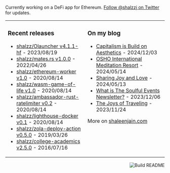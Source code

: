 Currently working on a DeFi app for Ethereum. [Follow @shalzzj on Twitter](https://twitter.com/shalzzj) for updates.

<table><tr><td valign="top" style="width: 50%;">

### Recent releases
<!-- recent_releases starts -->
* [shalzz/Olauncher v4.1.1-hf](https://github.com/shalzz/Olauncher/releases/tag/v4.1.1-hf) - 2023/08/19
* [shalzz/mates.rs v1.0.0](https://github.com/shalzz/mates.rs/releases/tag/v1.0.0) - 2022/04/26
* [shalzz/ethereum-worker v1.0](https://github.com/shalzz/ethereum-worker/releases/tag/v1.0) - 2020/08/14
* [shalzz/wasm-game-of-life v1.0](https://github.com/shalzz/wasm-game-of-life/releases/tag/v1.0) - 2020/08/14
* [shalzz/ambassador-rust-ratelimiter v0.2](https://github.com/shalzz/ambassador-rust-ratelimiter/releases/tag/v0.2) - 2020/08/14
* [shalzz/lighthouse-docker v0.1](https://github.com/shalzz/lighthouse-docker/releases/tag/v0.1) - 2020/08/14
* [shalzz/zola-deploy-action v0.5.0](https://github.com/shalzz/zola-deploy-action/releases/tag/v0.5.0) - 2019/03/26
* [shalzz/college-academics v2.5.0](https://github.com/shalzz/college-academics/releases/tag/v2.5.0) - 2016/07/16
<!-- recent_releases ends -->
</td><td valign="top" style="width: 50%;">

### On my blog
<!-- blog starts -->
* [Capitalism is Build on Aesthetics](https://shaleenjain.com/blog/form-over-function/) - 2024/12/03
* [OSHO International Meditation Resort](https://shaleenjain.com/blog/oimr/) - 2024/05/14
* [Sharing Joy and Love](https://shaleenjain.com/blog/sharing-joy-love/) - 2024/05/13
* [What is The Soulful Events Newsletter?](https://shaleenjain.com/blog/why-soulfulevents/) - 2023/12/06
* [The Joys of Traveling](https://shaleenjain.com/blog/joys-of-traveling/) - 2023/11/24
<!-- blog ends -->
More on [shaleenjain.com](https://shaleenjain.com/)
</td></tr></table>

<a href="https://github.com/shalzz/shalzz/actions"><img src="https://github.com/shalzz/shalzz/workflows/Build%20README/badge.svg" align="right" alt="Build README"></a>
